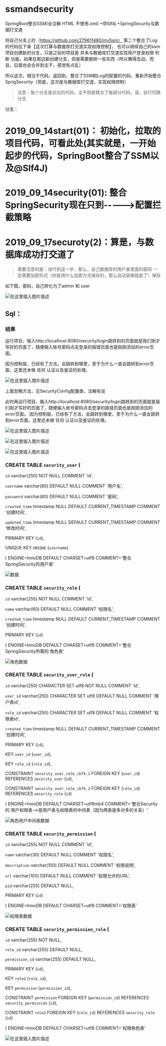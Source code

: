 # ssmandsecurity
SpringBoot整合SSM(全注解   HTML   不使用.xml)  +@Slf4j +SpringSecurity与数据打交道

将自己分支上的（https://github.com/279611480/mySsm）  第二个整合了Log的代码拉下来【这次打算与数据库打交道实现权限控制】，  也可以继续自己的ssm项目创建新的分支，只是之前的项目是 并未与数据库打交道实现用户登录权限  判断 功能，如果在那边新创建分支，但是需要删除一些东西（所以懒得去动，而且，后面也会合并到主干，感觉有点乱）
 
所以这次，相当于代码，返回到，整合了SSM和Log的配置的代码，重新开始整合SprigSecurity（但是，这次是与数据库打交道，实现权限控制）

> 注意：每个分支是对应的代码，主干则是糅合了每部分代码，请，自行切换分支 

分支：

# 2019_09_14start(01)：  初始化，拉取的项目代码，可看此处(其实就是，一开始起步的代码，SpringBoot整合了SSM以及@Slf4J)  

# 2019_09_14security(01): 整合SpringSecurity现在只到----->配置拦截策略

#  2019_09_17securoty(2)：算是，与数据库成功打交道了
> 需要注意的是：进行到这一步，那么，自己数据库的用户表里面的密码  一定需要加密形式（你是用什么加密方式保存的，那么自动装换就是了）保存

  如下图，密码，自己转化为了admin  和  user

![在这里插入图片描述](https://img-blog.csdnimg.cn/20190927115823801.png?x-oss-process=image/watermark,type_ZmFuZ3poZW5naGVpdGk,shadow_10,text_aHR0cHM6Ly9ibG9nLmNzZG4ubmV0L3lfMjc5NjExNDgw,size_16,color_FFFFFF,t_70)

## Sql：

### 结果
运行项目，输入http://localhost:8080/security/login跳转到的页面就是我们刚才写好的页面了，随便输入账号密码点击登录的报错页面也是刚刚添加的error页面。

因为控制层，已经有了方法，会跳转到哪里，至于为什么一直会跳转到error页面，这里还未做  任何  认证以及鉴证的处理。

![在这里插入图片描述](https://img-blog.csdnimg.cn/20190917002352666.png)

上面忽略方法，见SecurityConfig配置类，注解有说


此时再运行项目，输入http://localhost:8080/security/login跳转到的页面就是我们刚才写好的页面了，随便输入账号密码点击登录的报错页面也是刚刚添加的error页面。
因为控制层，已经有了方法，会跳转到哪里，至于为什么一直会跳转到error页面，这里还未做  任何  认证以及鉴证的处理。

![在这里插入图片描述](https://img-blog.csdnimg.cn/20190917002507616.png?x-oss-process=image/watermark,type_ZmFuZ3poZW5naGVpdGk,shadow_10,text_aHR0cHM6Ly9ibG9nLmNzZG4ubmV0L3lfMjc5NjExNDgw,size_16,color_FFFFFF,t_70)

![在这里插入图片描述](https://img-blog.csdnimg.cn/20190917002619359.png?x-oss-process=image/watermark,type_ZmFuZ3poZW5naGVpdGk,shadow_10,text_aHR0cHM6Ly9ibG9nLmNzZG4ubmV0L3lfMjc5NjExNDgw,size_16,color_FFFFFF,t_70)

![在这里插入图片描述](https://img-blog.csdnimg.cn/20190917002624670.png?x-oss-process=image/watermark,type_ZmFuZ3poZW5naGVpdGk,shadow_10,text_aHR0cHM6Ly9ibG9nLmNzZG4ubmV0L3lfMjc5NjExNDgw,size_16,color_FFFFFF,t_70)


### CREATE TABLE `security_user` (
 
 `id` varchar(250) NOT NULL COMMENT 'id',
 
 `username` varchar(60) DEFAULT NULL COMMENT '用户名',
 
 `password` varchar(60) DEFAULT NULL COMMENT '密码',
 
 `created_time` timestamp NULL DEFAULT CURRENT_TIMESTAMP COMMENT '创建时间',
 
 `updated_time` timestamp NULL DEFAULT CURRENT_TIMESTAMP COMMENT '修改时间',
 
 PRIMARY KEY (`id`),
 
 UNIQUE KEY `UNIQUE` (`username`)

) ENGINE=InnoDB DEFAULT CHARSET=utf8 COMMENT='整合SpringSecurity的用户表'

![数据](https://img-blog.csdnimg.cn/20190917001127291.png)

### CREATE TABLE `security_role` (

  `id` varchar(255) NOT NULL COMMENT 'id',
  
  `name` varchar(60) DEFAULT NULL COMMENT '权限名',
  
  `created_time` timestamp NULL DEFAULT CURRENT_TIMESTAMP COMMENT '创建时间',
  
  PRIMARY KEY (`id`)
  
) ENGINE=InnoDB DEFAULT CHARSET=utf8 COMMENT='整合SpringSecurity所需的 角色表'

![角色数据](https://img-blog.csdnimg.cn/20190917001232813.png)

### CREATE TABLE `security_user_role` (

  `id` varchar(250) CHARACTER SET utf8 NOT NULL COMMENT 'id',
  
  `user_id` varchar(250) CHARACTER SET utf8 DEFAULT NULL COMMENT '用户表id',
  
  `role_id` varchar(250) CHARACTER SET utf8 DEFAULT NULL COMMENT '权限表id',
  
  `created_time` timestamp NULL DEFAULT CURRENT_TIMESTAMP COMMENT '创建时间',
  
  PRIMARY KEY (`id`),
  
  KEY `user_id` (`user_id`),
  
  KEY `role_id` (`role_id`),
  
  CONSTRAINT `security_user_role_ibfk_1` FOREIGN KEY (`user_id`) REFERENCES `security_user` (`id`),
  
  CONSTRAINT `security_user_role_ibfk_2` FOREIGN KEY (`role_id`) REFERENCES `security_role` (`id`)
  
) ENGINE=InnoDB DEFAULT CHARSET=utf8mb4 COMMENT='整合Security的 用户权限表-->是用户表与权限表的中间表（因为两表是多对多的关系）'

![角色用户中间表数据](https://img-blog.csdnimg.cn/20190917002001410.png?x-oss-process=image/watermark,type_ZmFuZ3poZW5naGVpdGk,shadow_10,text_aHR0cHM6Ly9ibG9nLmNzZG4ubmV0L3lfMjc5NjExNDgw,size_16,color_FFFFFF,t_70)

### CREATE TABLE `security_permission` (

  `id` varchar(255) NOT NULL COMMENT 'id',
  
  `name` varchar(30) DEFAULT NULL COMMENT '权限名',
  
  `description` varchar(100) DEFAULT NULL COMMENT '权限说明',
  
  `url` varchar(100) DEFAULT NULL COMMENT '权限允许的URL',
  
  `pid` varchar(255) DEFAULT NULL,
  
  PRIMARY KEY (`id`)
  
) ENGINE=InnoDB DEFAULT CHARSET=utf8 COMMENT='权限表'

![权限表数据](https://img-blog.csdnimg.cn/20190917002104533.png?x-oss-process=image/watermark,type_ZmFuZ3poZW5naGVpdGk,shadow_10,text_aHR0cHM6Ly9ibG9nLmNzZG4ubmV0L3lfMjc5NjExNDgw,size_16,color_FFFFFF,t_70)

### CREATE TABLE `security_permission_role` (

  `id` varchar(255) NOT NULL,
  
  `role_id` varchar(255) DEFAULT NULL,
  
  `permission_id` varchar(255) DEFAULT NULL,
  
  PRIMARY KEY (`id`),
  
  KEY `role2` (`role_id`),
  
  KEY `permission` (`permission_id`),
  
  CONSTRAINT `permission` FOREIGN KEY (`permission_id`) REFERENCES `security_permission` (`id`),
  
  CONSTRAINT `role2` FOREIGN KEY (`role_id`) REFERENCES `security_role` (`id`)
  
) ENGINE=InnoDB DEFAULT CHARSET=utf8 COMMENT='权限角色表'

![在这里插入图片描述](https://img-blog.csdnimg.cn/20190917002155690.png?x-oss-process=image/watermark,type_ZmFuZ3poZW5naGVpdGk,shadow_10,text_aHR0cHM6Ly9ibG9nLmNzZG4ubmV0L3lfMjc5NjExNDgw,size_16,color_FFFFFF,t_70)























